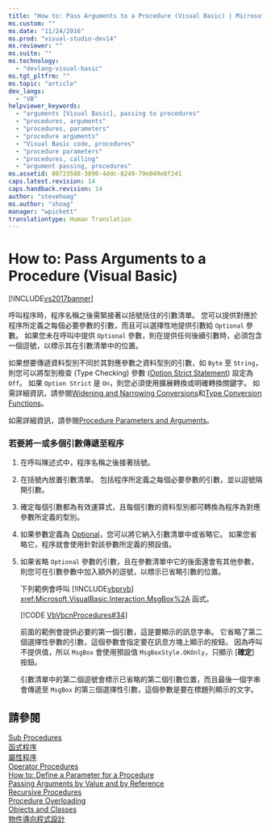 ```yaml
---
title: "How to: Pass Arguments to a Procedure (Visual Basic) | Microsoft Docs"
ms.custom: ""
ms.date: "11/24/2016"
ms.prod: "visual-studio-dev14"
ms.reviewer: ""
ms.suite: ""
ms.technology: 
  - "devlang-visual-basic"
ms.tgt_pltfrm: ""
ms.topic: "article"
dev_langs: 
  - "VB"
helpviewer_keywords: 
  - "arguments [Visual Basic], passing to procedures"
  - "procedures, arguments"
  - "procedures, parameters"
  - "procedure arguments"
  - "Visual Basic code, procedures"
  - "procedure parameters"
  - "procedures, calling"
  - "argument passing, procedures"
ms.assetid: 08723588-3890-4ddc-8249-79e049e0f241
caps.latest.revision: 14
caps.handback.revision: 14
author: "stevehoag"
ms.author: "shoag"
manager: "wpickett"
translationtype: Human Translation
---
```

# How to: Pass Arguments to a Procedure (Visual Basic)
[!INCLUDE[vs2017banner](../../../../csharp/includes/vs2017banner.md)]

呼叫程序時，程序名稱之後需緊接著以括號括住的引數清單。  您可以提供對應於程序所定義之每個必要參數的引數，而且可以選擇性地提供引數給 `Optional` 參數。  如果您未在呼叫中提供 `Optional` 參數，則在提供任何後續引數時，必須包含一個逗號，以標示其在引數清單中的位置。  
  
 如果想要傳遞資料型別不同於其對應參數之資料型別的引數，如 `Byte` 至 `String`，則您可以將型別檢查 \(Type Checking\) 參數 \([Option Strict Statement](../../../../visual-basic/language-reference/statements/option-strict-statement.md)\) 設定為 `Off`。  如果 `Option Strict` 是 `On`，則您必須使用擴展轉換或明確轉換關鍵字。  如需詳細資訊，請參閱[Widening and Narrowing Conversions](../../../../visual-basic/programming-guide/language-features/data-types/widening-and-narrowing-conversions.md)和[Type Conversion Functions](../../../../visual-basic/language-reference/functions/type-conversion-functions.md)。  
  
 如需詳細資訊，請參閱[Procedure Parameters and Arguments](../../../../visual-basic/programming-guide/language-features/procedures/procedure-parameters-and-arguments.md)。  
  
### 若要將一或多個引數傳遞至程序  
  
1.  在呼叫陳述式中，程序名稱之後接著括號。  
  
2.  在括號內放置引數清單。  包括程序所定義之每個必要參數的引數，並以逗號隔開引數。  
  
3.  確定每個引數都為有效運算式，且每個引數的資料型別都可轉換為程序為對應參數所定義的型別。  
  
4.  如果參數定義為 [Optional](../../../../visual-basic/language-reference/modifiers/optional.md)，您可以將它納入引數清單中或省略它。  如果您省略它，程序就會使用針對該參數所定義的預設值。  
  
5.  如果省略 `Optional` 參數的引數，且在參數清單中它的後面還會有其他參數，則您可在引數參數中加入額外的逗號，以標示已省略引數的位置。  
  
     下列範例會呼叫 [!INCLUDE[vbprvb](../../../../csharp/programming-guide/concepts/linq/includes/vbprvb_md.md)] <xref:Microsoft.VisualBasic.Interaction.MsgBox%2A> 函式。  
  
     [!CODE [VbVbcnProcedures#34](../CodeSnippet/VS_Snippets_VBCSharp/VbVbcnProcedures#34)]  
  
     前面的範例會提供必要的第一個引數，這是要顯示的訊息字串。  它省略了第二個選擇性參數的引數，這個參數會指定要在訊息方塊上顯示的按鈕。  因為呼叫不提供值，所以 `MsgBox` 會使用預設值 `MsgBoxStyle.OKOnly`，只顯示 \[**確定**\] 按鈕。  
  
     引數清單中的第二個逗號會標示已省略的第二個引數位置，而且最後一個字串會傳遞至 `MsgBox` 的第三個選擇性引數，這個參數是要在標題列顯示的文字。  
  
## 請參閱  
 [Sub Procedures](../../../../visual-basic/programming-guide/language-features/procedures/sub-procedures.md)   
 [函式程序](../../../../visual-basic/programming-guide/language-features/procedures/function-procedures.md)   
 [屬性程序](../../../../visual-basic/programming-guide/language-features/procedures/property-procedures.md)   
 [Operator Procedures](../../../../visual-basic/programming-guide/language-features/procedures/operator-procedures.md)   
 [How to: Define a Parameter for a Procedure](../../../../visual-basic/programming-guide/language-features/procedures/how-to-define-a-parameter-for-a-procedure.md)   
 [Passing Arguments by Value and by Reference](../../../../visual-basic/programming-guide/language-features/procedures/passing-arguments-by-value-and-by-reference.md)   
 [Recursive Procedures](../../../../visual-basic/programming-guide/language-features/procedures/recursive-procedures.md)   
 [Procedure Overloading](../../../../visual-basic/programming-guide/language-features/procedures/procedure-overloading.md)   
 [Objects and Classes](../../../../visual-basic/programming-guide/language-features/objects-and-classes/index.md)   
 [物件導向程式設計](../Topic/Object-Oriented%20Programming%20\(C%23%20and%20Visual%20Basic\).md)